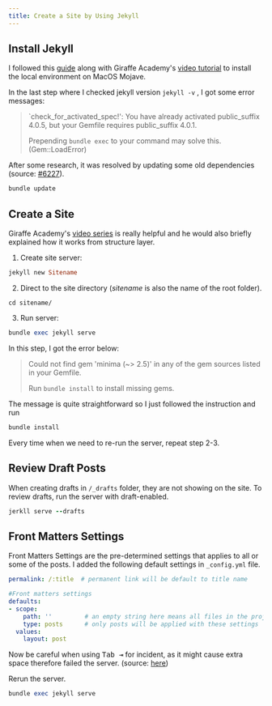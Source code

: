 ```yaml
---
title: Create a Site by Using Jekyll
---
```


## Install Jekyll

I followed this [guide](https://jekyllrb.com/docs/installation/macos/) along with Giraffe Academy's [video tutorial](https://youtu.be/WhrU9m82Wm8) to install the local environment on MacOS Mojave.

In the last step where I checked jekyll version `jekyll -v` , I got some error messages:

> `check_for_activated_spec!': You have already activated public_suffix 4.0.5, but your Gemfile requires public_suffix 4.0.1.
>
> Prepending `bundle exec` to your command may solve this. (Gem::LoadError)

After some research, it was resolved by updating some old dependencies (source: [#6227](https://github.com/jekyll/jekyll/issues/6227)).

```ruby
bundle update
```

## Create a Site

Giraffe Academy's [video series](https://youtu.be/pxua_1vyFck) is really helpful and he would also briefly explained how it works from structure layer.

1. Create site server:

```ruby
jekyll new Sitename
```
2. Direct to the site directory (*sitename* is also the name of the root folder).

```shell
cd sitename/
```

3. Run server:

```ruby
bundle exec jekyll serve
```

In this step, I got the error below:

> Could not find gem 'minima (~> 2.5)' in any of the gem sources listed in your Gemfile.
>
> Run `bundle install` to install missing gems.

The message is quite straightforward so I just followed the instruction and run

```ruby
bundle install
```

Every time when we need to re-run the server, repeat step 2-3.

## Review Draft Posts
When creating drafts in `/_drafts` folder, they are not showing on the site. To review drafts, run the server with draft-enabled.

```ruby
jerkll serve --drafts
```

## Front Matters Settings

Front Matters Settings are the pre-determined settings that applies to all or some of the posts. I added the following default settings in `_config.yml` file.

```yaml
permalink: /:title  # permanent link will be default to title name

#Front matters settings
defaults:
- scope:
    path: ''         # an empty string here means all files in the project
    type: posts      # only posts will be applied with these settings
  values:
    layout: post
```

Now be careful when using <kbd>Tab ⇥</kbd> for incident, as it might cause extra space therefore failed the server. (source: [here](https://stackoverflow.com/questions/33066015/jekyll-config-yml-did-not-find-expected-key-while-parsing-a-block-mapping))

Rerun the server.

```ruby
bundle exec jekyll serve
```
